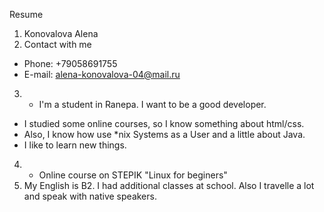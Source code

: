 Resume
1. Konovalova Alena
2. Contact with me
* Phone: +79058691755
* E-mail: alena-konovalova-04@mail.ru
3. - I'm a student in Ranepa. I want to be a good developer.
- I studied some online courses, so I know something about html/css.
- Also, I know how use *nix Systems as a User and a little about Java.
- I like to learn new things.
4. * Online course on STEPIK "Linux for beginers"
5. My English is B2. I had additional classes at school. Also I travelle a lot and speak with native speakers.

